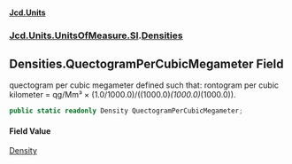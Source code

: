 #### [Jcd.Units](index 'index')
### [Jcd.Units.UnitsOfMeasure.SI](Jcd.Units.UnitsOfMeasure.SI 'Jcd.Units.UnitsOfMeasure.SI').[Densities](Densities 'Jcd.Units.UnitsOfMeasure.SI.Densities')

## Densities.QuectogramPerCubicMegameter Field

quectogram per cubic megameter defined such that: rontogram per cubic kilometer = qg/Mm³ ×
(1.0/1000.0)/((1000.0)*(1000.0)*(1000.0)).

```csharp
public static readonly Density QuectogramPerCubicMegameter;
```

#### Field Value
[Density](Density 'Jcd.Units.UnitTypes.Density')